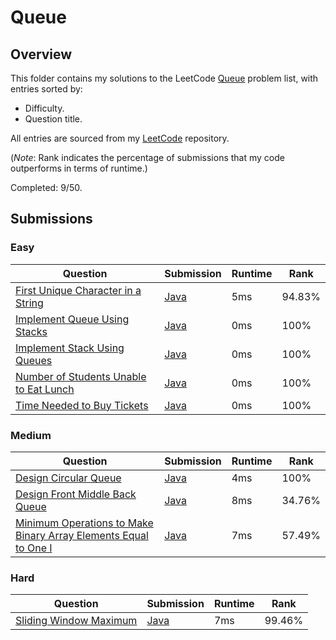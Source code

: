 # Queue

## Overview
This folder contains my solutions to the LeetCode [Queue](https://leetcode.com/problem-list/queue/) problem list,
with entries sorted by:
- Difficulty.
- Question title.

All entries are sourced from my [LeetCode](https://github.com/shumarb/leetcode) repository.

(*Note*: Rank indicates the percentage of submissions that my code outperforms in terms of runtime.)

Completed: 9/50.

## Submissions
### Easy
| Question                                                                                                                    | Submission                                                                                              | Runtime | Rank   |
|-----------------------------------------------------------------------------------------------------------------------------|---------------------------------------------------------------------------------------------------------|---------|--------|
| [First Unique Character in a String](https://leetcode.com/problems/first-unique-character-in-a-string/description/)         | [Java](https://github.com/shumarb/leetcode/blob/main/submissions/FirstUniqueCharacterInAString.java)    | 5ms     | 94.83% |
| [Implement Queue Using Stacks](https://leetcode.com/problems/implement-queue-using-stacks/description/)                     | [Java](https://github.com/shumarb/leetcode/blob/main/submissions/ImplementQueueUsingStacks.java)        | 0ms     | 100%   |
| [Implement Stack Using Queues](https://leetcode.com/problems/implement-stack-using-queues/description/)                     | [Java](https://github.com/shumarb/leetcode/blob/main/submissions/ImplementStackUsingQueues.java)        | 0ms     | 100%   |
| [Number of Students Unable to Eat Lunch](https://leetcode.com/problems/number-of-students-unable-to-eat-lunch/description/) | [Java](https://github.com/shumarb/leetcode/blob/main/submissions/NumberOfStudentsUnableToEatLunch.java) | 0ms     | 100%   |
| [Time Needed to Buy Tickets](https://leetcode.com/problems/time-needed-to-buy-tickets/description/)                         | [Java](https://github.com/shumarb/leetcode/blob/main/submissions/TimeNeedToBuyTickets.java)             | 0ms     | 100%   |

### Medium
| Question                                                                                                                                                                      | Submission                                                                                                                     | Runtime | Rank   |
|-------------------------------------------------------------------------------------------------------------------------------------------------------------------------------|--------------------------------------------------------------------------------------------------------------------------------|---------|--------|
| [Design Circular Queue](https://leetcode.com/problems/design-circular-queue/description/)                                                                                     | [Java](https://github.com/shumarb/leetcode/blob/main/submissions/MyCircularQueue.java)                                         | 4ms     | 100%   |
| [Design Front Middle Back Queue](https://leetcode.com/problems/design-front-middle-back-queue/description/)                                                                   | [Java](https://github.com/shumarb/leetcode/blob/main/submissions/FrontMiddleBackQueue.java)                                    | 8ms     | 34.76% |
| [Minimum Operations to Make Binary Array Elements Equal to One I](https://leetcode.com/problems/minimum-operations-to-make-binary-array-elements-equal-to-one-i/description/) | [Java](https://github.com/shumarb/leetcode/blob/main/submissions/MinimumOperationsToMakeBinaryArrayElementsEqualToOneOne.java) | 7ms     | 57.49% |

### Hard
| Question                                                                                            | Submission                                                                                  | Runtime | Rank   |
|-----------------------------------------------------------------------------------------------------|---------------------------------------------------------------------------------------------|---------|--------|
| [Sliding Window Maximum](https://leetcode.com/problems/sliding-window-maximum/description/)         | [Java](https://github.com/shumarb/leetcode/blob/main/submissions/SlidingWindowMaximum.java) | 7ms     | 99.46% |
